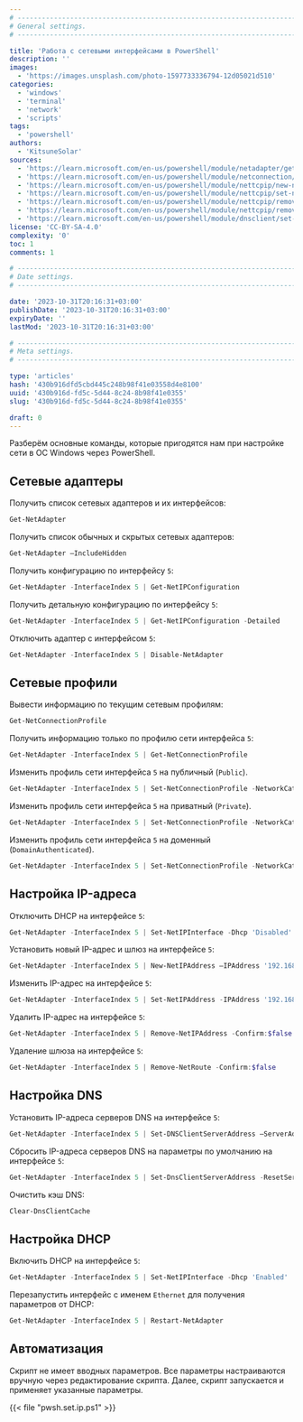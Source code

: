 ```yaml
---
# -------------------------------------------------------------------------------------------------------------------- #
# General settings.
# -------------------------------------------------------------------------------------------------------------------- #

title: 'Работа с сетевыми интерфейсами в PowerShell'
description: ''
images:
  - 'https://images.unsplash.com/photo-1597733336794-12d05021d510'
categories:
  - 'windows'
  - 'terminal'
  - 'network'
  - 'scripts'
tags:
  - 'powershell'
authors:
  - 'KitsuneSolar'
sources:
  - 'https://learn.microsoft.com/en-us/powershell/module/netadapter/get-netadapter'
  - 'https://learn.microsoft.com/en-us/powershell/module/netconnection/get-netconnectionprofile'
  - 'https://learn.microsoft.com/en-us/powershell/module/nettcpip/new-netipaddress'
  - 'https://learn.microsoft.com/en-us/powershell/module/nettcpip/set-netipinterface'
  - 'https://learn.microsoft.com/en-us/powershell/module/nettcpip/remove-netipaddress'
  - 'https://learn.microsoft.com/en-us/powershell/module/nettcpip/remove-netroute'
  - 'https://learn.microsoft.com/en-us/powershell/module/dnsclient/set-dnsclientserveraddress'
license: 'CC-BY-SA-4.0'
complexity: '0'
toc: 1
comments: 1

# -------------------------------------------------------------------------------------------------------------------- #
# Date settings.
# -------------------------------------------------------------------------------------------------------------------- #

date: '2023-10-31T20:16:31+03:00'
publishDate: '2023-10-31T20:16:31+03:00'
expiryDate: ''
lastMod: '2023-10-31T20:16:31+03:00'

# -------------------------------------------------------------------------------------------------------------------- #
# Meta settings.
# -------------------------------------------------------------------------------------------------------------------- #

type: 'articles'
hash: '430b916dfd5cbd445c248b98f41e03558d4e8100'
uuid: '430b916d-fd5c-5d44-8c24-8b98f41e0355'
slug: '430b916d-fd5c-5d44-8c24-8b98f41e0355'

draft: 0
---
```


Разберём основные команды, которые пригодятся нам при настройке сети в ОС Windows через PowerShell.

<!--more-->

## Сетевые адаптеры

Получить список сетевых адаптеров и их интерфейсов:

```powershell
Get-NetAdapter
```

Получить список обычных и скрытых сетевых адаптеров:

```powershell
Get-NetAdapter –IncludeHidden
```

Получить конфигурацию по интерфейсу `5`:

```powershell
Get-NetAdapter -InterfaceIndex 5 | Get-NetIPConfiguration
```

Получить детальную конфигурацию по интерфейсу `5`:

```powershell
Get-NetAdapter -InterfaceIndex 5 | Get-NetIPConfiguration -Detailed
```

Отключить адаптер с интерфейсом `5`:

```powershell
Get-NetAdapter -InterfaceIndex 5 | Disable-NetAdapter
```

## Сетевые профили

Вывести информацию по текущим сетевым профилям:

```powershell
Get-NetConnectionProfile
```

Получить информацию только по профилю сети интерфейса `5`:

```powershell
Get-NetAdapter -InterfaceIndex 5 | Get-NetConnectionProfile
```

Изменить профиль сети интерфейса `5` на публичный (`Public`).

```powershell
Get-NetAdapter -InterfaceIndex 5 | Set-NetConnectionProfile -NetworkCategory 'Public'
```

Изменить профиль сети интерфейса `5` на приватный (`Private`).

```powershell
Get-NetAdapter -InterfaceIndex 5 | Set-NetConnectionProfile -NetworkCategory 'Private'
```

Изменить профиль сети интерфейса `5` на доменный (`DomainAuthenticated`).

```powershell
Get-NetAdapter -InterfaceIndex 5 | Set-NetConnectionProfile -NetworkCategory 'DomainAuthenticated'
```

## Настройка IP-адреса

Отключить DHCP на интерфейсе `5`:

```powershell
Get-NetAdapter -InterfaceIndex 5 | Set-NetIPInterface -Dhcp 'Disabled'
```

Установить новый IP-адрес и шлюз на интерфейсе `5`:

```powershell
Get-NetAdapter -InterfaceIndex 5 | New-NetIPAddress –IPAddress '192.168.0.10' -PrefixLength '24' -DefaultGateway '192.168.0.1'
```

Изменить IP-адрес на интерфейсе `5`:

```powershell
Get-NetAdapter -InterfaceIndex 5 | Set-NetIPAddress -IPAddress '192.168.0.12'
```

Удалить IP-адрес на интерфейсе `5`:

```powershell
Get-NetAdapter -InterfaceIndex 5 | Remove-NetIPAddress -Confirm:$false
```

Удаление шлюза на интерфейсе `5`:

```powershell
Get-NetAdapter -InterfaceIndex 5 | Remove-NetRoute -Confirm:$false
```

## Настройка DNS

Установить IP-адреса серверов DNS на интерфейсе `5`:

```powershell
Get-NetAdapter -InterfaceIndex 5 | Set-DNSClientServerAddress –ServerAddresses ('192.168.0.2','192.168.1.2')
```

Сбросить IP-адреса серверов DNS на параметры по умолчанию на интерфейсе `5`:

```powershell
Get-NetAdapter -InterfaceIndex 5 | Set-DnsClientServerAddress -ResetServerAddresses
```

Очистить кэш DNS:

```powershell
Clear-DnsClientCache
```

## Настройка DHCP

Включить DHCP на интерфейсе `5`:

```powershell
Get-NetAdapter -InterfaceIndex 5 | Set-NetIPInterface -Dhcp 'Enabled'
```

Перезапустить интерфейс с именем `Ethernet` для получения параметров от DHCP:

```powershell
Get-NetAdapter -InterfaceIndex 5 | Restart-NetAdapter
```

## Автоматизация

Скрипт не имеет вводных параметров. Все параметры настраиваются вручную через редактирование скрипта. Далее, скрипт запускается и применяет указанные параметры.

{{< file "pwsh.set.ip.ps1" >}}
